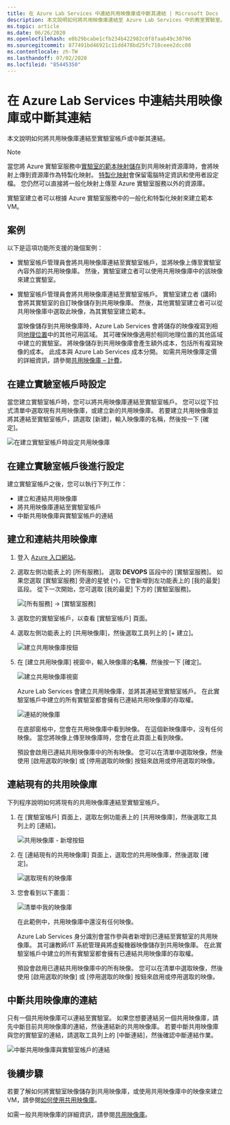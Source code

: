 ```yaml
---
title: 在 Azure Lab Services 中連結共用映像庫或中斷其連結 | Microsoft Docs
description: 本文說明如何將共用映像庫連結至 Azure Lab Services 中的教室實驗室。
ms.topic: article
ms.date: 06/26/2020
ms.openlocfilehash: e0b29bcabe1cfb234b422982c0f8faab49c30796
ms.sourcegitcommit: 877491bd46921c11dd478bd25fc718ceee2dcc08
ms.contentlocale: zh-TW
ms.lasthandoff: 07/02/2020
ms.locfileid: "85445350"
---
```

# <a name="attach-or-detach-a-shared-image-gallery-in-azure-lab-services"></a>在 Azure Lab Services 中連結共用映像庫或中斷其連結
本文說明如何將共用映像庫連結至實驗室帳戶或中斷其連結。 

> [!NOTE]
> 當您將 Azure 實驗室服務中[實驗室的範本映射儲存](how-to-use-shared-image-gallery.md#save-an-image-to-the-shared-image-gallery)到共用映射資源庫時，會將映射上傳到資源庫作為特製化映射。 [特製化映射](https://docs.microsoft.com/azure/virtual-machines/windows/shared-image-galleries#generalized-and-specialized-images)會保留電腦特定資訊和使用者設定檔。 您仍然可以直接將一般化映射上傳至 Azure 實驗室服務以外的資源庫。 
>
> 實驗室建立者可以根據 Azure 實驗室服務中的一般化和特製化映射來建立範本 VM。 

## <a name="scenarios"></a>案例
以下是這項功能所支援的幾個案例： 

- 實驗室帳戶管理員會將共用映像庫連結至實驗室帳戶，並將映像上傳至實驗室內容外部的共用映像庫。 然後，實驗室建立者可以使用共用映像庫中的該映像來建立實驗室。 
- 實驗室帳戶管理員會將共用映像庫連結至實驗室帳戶。 實驗室建立者 (講師) 會將其實驗室的自訂映像儲存到共用映像庫。 然後，其他實驗室建立者可以從共用映像庫中選取此映像，為其實驗室建立範本。 

    當映像儲存到共用映像庫時，Azure Lab Services 會將儲存的映像複寫到相同[地理位置](https://azure.microsoft.com/global-infrastructure/geographies/)中的其他可用區域。 其可確保映像適用於相同地理位置的其他區域中建立的實驗室。 將映像儲存到共用映像庫會產生額外成本，包括所有複寫映像的成本。 此成本與 Azure Lab Services 成本分開。 如需共用映像庫定價的詳細資訊，請參閱[共用映像庫 – 計費](https://docs.microsoft.com/azure/virtual-machines/windows/shared-image-galleries#billing)。

## <a name="configure-at-the-time-of-lab-account-creation"></a>在建立實驗室帳戶時設定
當您建立實驗室帳戶時，您可以將共用映像庫連結至實驗室帳戶。 您可以從下拉式清單中選取現有共用映像庫，或建立新的共用映像庫。 若要建立共用映像庫並將其連結至實驗室帳戶，請選取 [新建]，輸入映像庫的名稱，然後按一下 [確定]。 

![在建立實驗室帳戶時設定共用映像庫](./media/how-to-use-shared-image-gallery/new-lab-account.png)

## <a name="configure-after-the-lab-account-is-created"></a>在建立實驗室帳戶後進行設定
建立實驗室帳戶之後，您可以執行下列工作：

- 建立和連結共用映像庫
- 將共用映像庫連結至實驗室帳戶
- 中斷共用映像庫與實驗室帳戶的連結

## <a name="create-and-attach-a-shared-image-gallery"></a>建立和連結共用映像庫
1. 登入 [Azure 入口網站](https://portal.azure.com)。
2. 選取左側功能表上的 [所有服務]。 選取 **DEVOPS** 區段中的 [實驗室服務]。 如果您選取 [實驗室服務] 旁邊的星號 (`*`)，它會新增到左功能表上的 [我的最愛] 區段。 從下一次開始，您可選取 [我的最愛] 下方的 [實驗室服務]。

    ![[所有服務] -> [實驗室服務]](./media/tutorial-setup-lab-account/select-lab-accounts-service.png)
3. 選取您的實驗室帳戶，以查看 [實驗室帳戶] 頁面。 
4. 選取左側功能表上的 [共用映像庫]，然後選取工具列上的 [+ 建立]。  

    ![建立共用映像庫按鈕](./media/how-to-use-shared-image-gallery/new-shared-image-gallery-button.png)
5. 在 [建立共用映像庫] 視窗中，輸入映像庫的**名稱**，然後按一下 [確定]。 

    ![建立共用映像庫視窗](./media/how-to-use-shared-image-gallery/create-shared-image-gallery-window.png)

    Azure Lab Services 會建立共用映像庫，並將其連結至實驗室帳戶。 在此實驗室帳戶中建立的所有實驗室都會擁有已連結共用映像庫的存取權。 

    ![連結的映像庫](./media/how-to-use-shared-image-gallery/image-gallery-in-list.png)

    在底部窗格中，您會在共用映像庫中看到映像。 在這個新映像庫中，沒有任何映像。 當您將映像上傳至映像庫時，您會在此頁面上看到映像。     

    預設會啟用已連結共用映像庫中的所有映像。 您可以在清單中選取映像，然後使用 [啟用選取的映像] 或 [停用選取的映像] 按鈕來啟用或停用選取的映像。

## <a name="attach-an-existing-shared-image-gallery"></a>連結現有的共用映像庫
下列程序說明如何將現有的共用映像庫連結至實驗室帳戶。 

1. 在 [實驗室帳戶] 頁面上，選取左側功能表上的 [共用映像庫]，然後選取工具列上的 [連結]。 

    ![共用映像庫 - 新增按鈕](./media/how-to-use-shared-image-gallery/sig-attach-button.png)
5. 在 [連結現有的共用映像庫] 頁面上，選取您的共用映像庫，然後選取 [確定]。

    ![選取現有的映像庫](./media/how-to-use-shared-image-gallery/select-image-gallery.png)
6. 您會看到以下畫面： 

    ![清單中我的映像庫](./media/how-to-use-shared-image-gallery/my-gallery-in-list.png)
    
    在此範例中，共用映像庫中還沒有任何映像。

    Azure Lab Services 身分識別會當作參與者新增到已連結至實驗室的共用映像庫。 其可讓教師/IT 系統管理員將虛擬機器映像儲存到共用映像庫。 在此實驗室帳戶中建立的所有實驗室都會擁有已連結共用映像庫的存取權。 

    預設會啟用已連結共用映像庫中的所有映像。 您可以在清單中選取映像，然後使用 [啟用選取的映像] 或 [停用選取的映像] 按鈕來啟用或停用選取的映像。 

## <a name="detach-a-shared-image-gallery"></a>中斷共用映像庫的連結
只有一個共用映像庫可以連結至實驗室。 如果您想要連結另一個共用映像庫，請先中斷目前共用映像庫的連結，然後連結新的共用映像庫。 若要中斷共用映像庫與您的實驗室的連結，請選取工具列上的 [中斷連結]，然後確認中斷連結作業。 

![中斷共用映像庫與實驗室帳戶的連結](./media/how-to-use-shared-image-gallery/detach.png)

## <a name="next-steps"></a>後續步驟
若要了解如何將實驗室映像儲存到共用映像庫，或使用共用映像庫中的映像來建立 VM，請參閱[如何使用共用映像庫](how-to-use-shared-image-gallery.md)。

如需一般共用映像庫的詳細資訊，請參閱[共用映像庫](https://docs.microsoft.com/azure/virtual-machines/windows/shared-image-galleries)。
